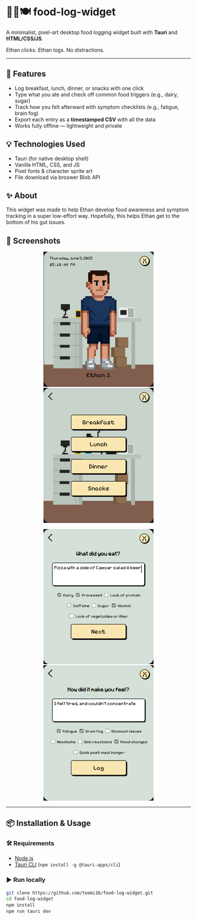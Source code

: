 # 👨🏻🍽️ food-log-widget

A minimalist, pixel-art desktop food logging widget built with **Tauri** and **HTML/CSS/JS**.

Ethan clicks. Ethan logs. No distractions.

---

## 🍳 Features

- Log breakfast, lunch, dinner, or snacks with one click
- Type what you ate and check off common food triggers (e.g., dairy, sugar)
- Track how you felt afterward with symptom checklists (e.g., fatigue, brain fog)
- Export each entry as a **timestamped CSV** with all the data
- Works fully offline — lightweight and private

## 💡 Technologies Used
- Tauri (for native desktop shell)
- Vanilla HTML, CSS, and JS
- Pixel fonts & character sprite art
- File download via broswer Blob API

## ✨ About
This widget was made to help Ethan develop food awareness and symptom tracking in a super low-effort way. Hopefully, this helps Ethan get to the bottom of his gut issues.

## 📸 Screenshots
<p align="center">
  <img src="src/frame1.png" alt="Frame 1" width="300"/>
  <img src="src/frame2.png" alt="Frame 2" width="300"/>
</p>

<p align="center">
  <img src="src/frame3.png" alt="Frame 3" width="300"/>
  <img src="src/frame4.png" alt="Frame 4" width="300"/>
</p>

---
## 📦 Installation & Usage

### 🛠️ Requirements
- [Node.js](https://nodejs.org/)
- [Tauri CLI](https://tauri.app/v2/guides/getting-started/prerequisites/) (`npm install -g @tauri-apps/cli`)

### ▶️ Run locally

```bash
git clone https://github.com/teomi16/food-log-widget.git
cd food-log-widget
npm install
npm run tauri dev
